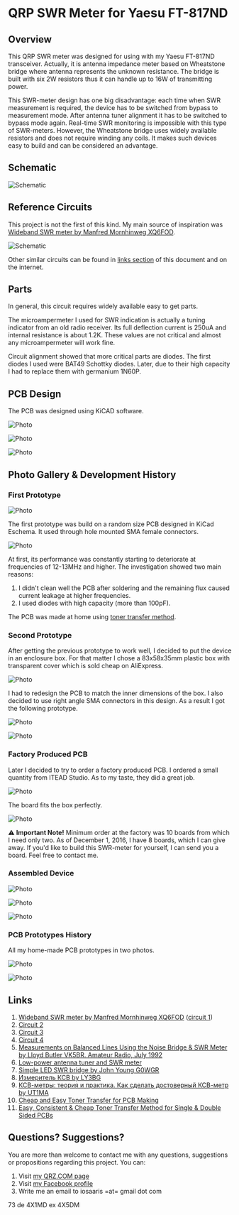 # QRP SWR Meter for Yaesu FT-817ND

## Overview

This QRP SWR meter was designed for using with my Yaesu FT-817ND transceiver. Actually, it is antenna impedance meter based on Wheatstone bridge where antenna represents the unknown resistance. The bridge is built with six 2W resistors thus it can handle up to 16W of transmitting power.

This SWR-meter design has one big disadvantage: each time when SWR measurement is required, the device has to be switched from bypass to measurement mode. After antenna tuner alignment it has to be switched to bypass mode again. Real-time SWR monitoring is impossible with this type of SWR-meters. However, the Wheatstone bridge uses widely available resistors and does not require winding any coils. It makes such devices easy to build and can be considered an advantage.

## Schematic

![Schematic](https://raw.githubusercontent.com/4x5dm/qrp_swr_meter/master/docs/images/swr_meter_schematic.png)

## Reference Circuits

This project is not the first of this kind. My main source of inspiration was [Wideband SWR meter by Manfred Mornhinweg XQ6FOD](http://ludens.cl/Electron/swr/swr.html).

![Schematic](https://raw.githubusercontent.com/4x5dm/qrp_swr_meter/master/docs/images/xq2fod_swr_meter.jpg)

Other similar circuits can be found in [links section](#links) of this document and on the internet.

## Parts

In general, this circuit requires widely available easy to get parts.

The microampermeter I used for SWR indication is actually a tuning indicator from an old radio receiver. Its full deflection current is 250uA and internal resistance is about 1.2K. These values are not critical and almost any microampermeter will work fine.

Circuit alignment showed that more critical parts are diodes. The first diodes I used were BAT49 Schottky diodes. Later, due to their high capacity I had to replace them with germanium 1N60P.

## PCB Design

The PCB was designed using KiCAD software.

![Photo](https://raw.githubusercontent.com/4x1md/qrp_swr_meter/master/docs/images/swr_meter_pcb_front.png)

![Photo](https://raw.githubusercontent.com/4x1md/qrp_swr_meter/master/docs/images/swr_meter_pcb_back.png)

![Photo](https://raw.githubusercontent.com/4x1md/qrp_swr_meter/master/docs/images/swr_meter_pcb_3d.png)

## Photo Gallery & Development History

### First Prototype

![Photo](https://raw.githubusercontent.com/4x1md/qrp_swr_meter/master/docs/images/swr_meter_prototype_1.jpg)

The first prototype was build on a random size PCB designed in KiCad Eschema. It used through hole mounted SMA female connectors.

![Photo](https://raw.githubusercontent.com/4x1md/qrp_swr_meter/master/docs/images/swr_meter_prototype_1_pcb.jpg)

At first, its performance was constantly starting to deteriorate at frequencies of 12-13MHz and higher. The investigation showed two main reasons:

1. I didn't clean well the PCB after soldering and the remaining flux caused current leakage at higher frequencies.
2. I used diodes with high capacity (more than 100pF).

The PCB was made at home using [toner transfer method](http://www.instructables.com/id/Cheap-and-Easy-Toner-Transfer-for-PCB-Making/).

### Second Prototype

After getting the previous prototype to work well, I decided to put the device in an enclosure box. For that matter I chose a 83x58x35mm plastic box with transparent cover which is sold cheap on AliExpress.

![Photo](https://raw.githubusercontent.com/4x1md/qrp_swr_meter/master/docs/images/enclosure_box.jpg)

I had to redesign the PCB to match the inner dimensions of the box. I also decided to use right angle SMA connectors in this design. As a result I got the following prototype.

![Photo](https://raw.githubusercontent.com/4x1md/qrp_swr_meter/master/docs/images/swr_meter_prototype_2.jpg)

![Photo](https://raw.githubusercontent.com/4x1md/qrp_swr_meter/master/docs/images/swr_meter_prototype_2_pcb.jpg)

### Factory Produced PCB

Later I decided to try to order a factory produced PCB. I ordered a small quantity from ITEAD Studio. As to my taste, they did a great job.

![Photo](https://raw.githubusercontent.com/4x1md/qrp_swr_meter/master/docs/images/swr_meter_pcb.jpg)

The board fits the box perfectly.

![Photo](https://raw.githubusercontent.com/4x1md/qrp_swr_meter/master/docs/images/swr_meter_pcb_box.jpg)

:warning: **Important Note!**
Minimum order at the factory was 10 boards from which I need only two. As of December 1, 2016, I have 8 boards, which I can give away. If you'd like to build this SWR-meter for yourself, I can send you a board. Feel free to contact me. 

### Assembled Device

![Photo](https://raw.githubusercontent.com/4x1md/qrp_swr_meter/master/docs/images/swr_meter_pcb_assembled_1.jpg)

![Photo](https://raw.githubusercontent.com/4x1md/qrp_swr_meter/master/docs/images/swr_meter_pcb_assembled_2.jpg)

![Photo](https://raw.githubusercontent.com/4x1md/qrp_swr_meter/master/docs/images/swr_meter_assembled.jpg)

### PCB Prototypes History

All my home-made PCB prototypes in two photos.

![Photo](https://raw.githubusercontent.com/4x1md/qrp_swr_meter/master/docs/images/swr_meter_history_front.jpg)

![Photo](https://raw.githubusercontent.com/4x1md/qrp_swr_meter/master/docs/images/swr_meter_history_back.jpg)

## Links

1. [Wideband SWR meter by Manfred Mornhinweg XQ6FOD](http://ludens.cl/Electron/swr/swr.html) ([circuit 1](http://users.belgacom.net/hamradio/schemas/swrmeter.GIF))
2. [Circuit 2](https://yd1chs.files.wordpress.com/2008/12/qrp-vswr-meter-schematic.jpg)
3. [Circuit 3](http://www.radars.me.uk/Pictures/linear/Powermeter.jpg)
4. [Circuit 4](http://www.circuitdiagramworld.com/uploads/allimg/201411/135-8956_471946937.png)
5. [Measurements on Balanced Lines Using the Noise Bridge & SWR Meter by Lloyd Butler VK5BR. Amateur Radio, July 1992](http://users.tpg.com.au/users/ldbutler/MeasBalLine.htm)
6. [Low-power antenna tuner and SWR meter](http://www.tradeofic.com/Circuit/8224-LOW_POWER_ANTENNA_TUNER_AND_SWR_METER.html)
7. [Simple LED SWR bridge by John Young G0WGR](http://www.qsl.net/om3cug/swr_led/swr_meter_led_g0wqr.jpg)
8. [Измеритель КСВ by LY3BG](http://www.cqham.ru/ksw.html)
9. [КСВ-метры: теория и практика. Как сделать достоверный КСВ-метр by UT1MA](http://www.cqham.ru/ma1.phtml)
10. [Cheap and Easy Toner Transfer for PCB Making](http://www.instructables.com/id/Cheap-and-Easy-Toner-Transfer-for-PCB-Making/)
11. [Easy, Consistent & Cheap Toner Transfer Method for Single & Double Sided PCBs](http://www.instructables.com/id/Easy-Consistent-Cheap-Toner-Transfer-Method-for-Si/)

## Questions? Suggestions?
You are more than welcome to contact me with any questions, suggestions or propositions regarding this project. You can:

1. Visit [my QRZ.COM page](https://www.qrz.com/db/4X1MD)
2. Visit [my Facebook profile](https://www.facebook.com/Dima.Meln)
3. Write me an email to iosaaris =at= gmail dot com

73 de 4X1MD ex 4X5DM
